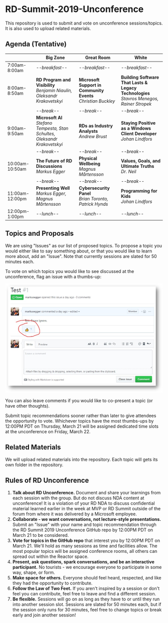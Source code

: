 # RD-Summit-2019-Unconference
This repository is used to submit and vote on unconference sessions/topics. It is also used to upload related materials.

## Agenda (Tentative)


|                 | Big Zone      | Great Room    | White         |
|-----------------|---------------|---------------|---------------|
| 7:00am-8:00am   | *--breakfast--* | *--breakfast--* | *--breakfast--* |
| 8:00am-8:50am   | **RD Program and Visibility**<br/>*Benjamin Niaulin, Oleksandr Krakovetskyi* | **Microsoft Support in Community Events**<br/>*Christian Buckley* | **Building Software That Lasts & Legacy Technologies**<br/>*Stavros Menegos, Rainer Stropek* |
|                 | *--break--*     | *--break--*     | *--break--*     |
| 9:00am-9:50am   | **Microsoft AI**<br/>*Stefano Tempesta, Stan Schultes, Oleksandr Krakovetskyi* | **RDs as Industry Analysts**<br/>*Andrew Brust* | **Staying Positive as a Windows Client Developer**<br/>*Johan Lindfors* |
|                 | *--break--*     | *--break--*     | *--break--*     |
| 10:00am-10:50am | **The Future of RD Discussions**<br/>*Markus Egger* | **Physical Wellbeing**<br/>*Magnus Mårtensson* | **Values, Goals, and Ultimate Truths**<br/>*Dr. Neil* |
|                 | *--break--*     | *--break--*     | *--break--*     |
| 11:00am-12:00pm | **Presenting Well**<br/>*Markus Egger, Magnus Mårtensson* | **Cybersecurity Panel**<br/>*Brian Toronto, Patrick Hynds* | **Programming for Kids**<br/>*Johan Lindfors* |
| 12:00pm-1:00pm  | *--lunch--*     | *--lunch--*     | *--lunch--*     |



## Topics and Proposals

We are using "Issues" as our list of proposed topics. To propose a topic you would either like to say something about, or that you would like to learn more about, add an "Issue". Note that currently sessions are slated for 50 minutes each.

To vote on which topics you would like to see discussed at the unconference, flag an issue with a thumbs-up:

![How to upvote a session](GitHubCapture1.png)

You can also leave comments if you would like to co-present a topic (or have other thoughts).

Submit topic recommendations sooner rather than later to give attendees the opportunity to vote. Whichever topics have the most thumbs-ups by 12:00PM PDT on Thursday, March 21 will be assigned dedicated time slots at the unconference on Friday, March 22. 

## Related Materials

We will upload related materials into the repository. Each topic will gets its own folder in the repository.

## Rules of RD Unconference

1.  **Talk about RD Unconference.** Document and share your learnings from each session with the group. But do not discuss NDA content at unconference! It is a violation of your RD NDA to discuss confidential material learned earlier in the week at MVP or RD Summit outside of the forum from where it was delivered by a Microsoft employee. 
2.  **Collaborate - we want conversations, not lecture-style presentations.** Submit an "Issue" with your name and topic recommendation through the RD Summit 2019 Unconference GitHub repo by 12:00PM PDT on March 21 to be considered.  
3.  **Vote for topics in the GitHub repo** that interest you by 12:00PM PDT on March 21. We'll hold as many sessions as time and facilities allow. The most popular topics will be assigned conference rooms, all others can spread out within the Reactor space.
4.  **Present, ask questions, spark conversations, and be an interactive participant.** No tourists - we encourage everyone to participate in some way, shape, or form. 
5.  **Make space for others.** Everyone should feel heard, respected, and like they had the opportunity to contribute.
6. **Follow the Law of Two Feet.** If you aren't inspired by a session or don't feel you can contribute, feel free to leave and find a different session. 
7.  **Be flexible.** Sessions will go on as long as they have to or until they run into another session slot. Sessions are slated for 50 minutes each, but if the session only runs for 30 minutes, feel free to change topics or break early and join another session! 
